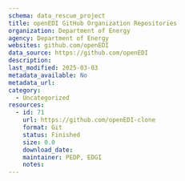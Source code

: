 ```yaml
---
schema: data_rescue_project 
title: openEDI GitHub Organization Repositories
organization: Department of Energy
agency: Department of Energy
websites: github.com/openEDI
data_source: https://github.com/openEDI
description: 
last_modified: 2025-03-03
metadata_available: No
metadata_url: 
category:
  - Uncategorized
resources:
  - id: 71
    url: https://github.com/openEDI-clone
    format: Git
    status: Finished
    size: 0.0
    download_date: 
    maintainer: PEDP, EDGI
    notes: 
---
```

